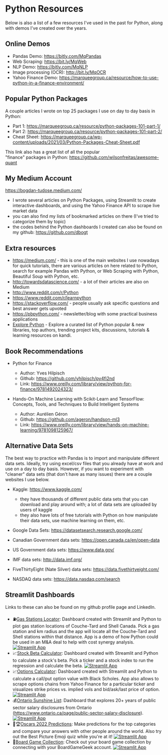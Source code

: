 # Python Resources
Below is also a list of a few resources I've used in the past for Python, along with demos I've created over the years.

## Online Demos
- Pandas Demo: https://bitly.com/MqPandas
- Web Scraping: https://bit.ly/MqWeb
- NLP Demo: https://bitly.com/MqNLP
- Image processing (OCR): http://bit.ly/MqOCR
- Yahoo Finance Demo: https://marqueegroup.ca/resource/how-to-use-python-in-a-finance-environment/

## Popular Python Packages
A couple articles I wrote on top 25 packages I use on day to day basis in Python:
- Part 1: https://marqueegroup.ca/resource/python-packages-101-part-1/
- Part 2: https://marqueegroup.ca/resource/python-packages-101-part-2/
- Cheat Sheet: https://marqueegroup.ca/wp-content/uploads/2021/03/Python-Packages-Cheat-Sheet.pdf

This link also has a great list of all the popular "finance" packages in Python:
https://github.com/wilsonfreitas/awesome-quant

## My Medium Account
https://bogdan-tudose.medium.com/
- I wrote several articles on Python Packages, using Streamlit to create interactive dashboards, and using the Yahoo Finance API to scrape live market data
- you can also find my lists of bookmarked articles on there (I've tried to categorize them by topic)
- the codes behind the Python dashboards I created can also be found on my github: https://github.com/dbogt

## Extra resources
- https://medium.com/ - this is one of the main websites I use nowadays for quick tutorials, there are various articles on here related to Python, search for example Pandas with Python, or Web Scraping with Python, Beautiful Soup with Python, etc.
- http://towardsdatascience.com/ - a lot of their articles are also on Medium
- http://www.reddit.com/r/Python 
- https://www.reddit.com/r/learnpython
- https://stackoverflow.com/ - people usually ask specific questions and best answer gets upvoted
- https://pbpython.com/ - newsletter/blog with some practical business applications
- [Explore Python](https://kandi.openweaver.com/explore/python) - Explore a curated list of Python popular & new libraries, top authors, trending project kits, discussions, tutorials & learning resources on kandi.

## Book Recommendations
- Python for Finance
  - Author: Yves Hilpisch
  - Github: https://github.com/yhilpisch/py4fi2nd
  - Link: https://www.oreilly.com/library/view/python-for-finance/9781492024323/

- Hands-On Machine Learning with Scikit-Learn and TensorFlow: Concepts, Tools, and Techniques to Build Intelligent Systems
  - Author: Aurélien Géron
  - Github: https://github.com/ageron/handson-ml3
  - Link: https://www.oreilly.com/library/view/hands-on-machine-learning/9781098125967/


## Alternative Data Sets
The best way to practice with Pandas is to import and manipulate different data sets. Ideally, try using excel/csv files that you already have at work and use on a day to day basis. However, if you want to experiment with "cleaner" data sets (that don't have as many issues) there are a couple websites I use below.

- Kaggle: https://www.kaggle.com/ 
  - they have thousands of different public data sets that you can download and play around with; a lot of data sets are uploaded by users of kaggle
  - they also have lots of free tutorials with Python on how manipulate their data sets, use machine learning on them, etc.

- Google Data Sets: https://datasetsearch.research.google.com/
- Canadian Government data sets: https://open.canada.ca/en/open-data
- US Government data sets: https://www.data.gov/
- IMF data sets: http://data.imf.org/
- FiveThirtyEight (Nate Silver) data sets: https://data.fivethirtyeight.com/
- NASDAQ data sets: https://data.nasdaq.com/search

## Streamlit Dashboards
Links to these can also be found on my github profile page and LinkedIn.
- :fuelpump:[Gas Stations Locator](https://bit.ly/locationsDemo): Dashboard created with Streamlit and Python to plot gas station locations of Couche-Tard and Shell Canada. Pick a gas station and km radius and the app will locate all the Couche-Tard and Shell stations within that distance. App is a demo of how Python could be used in an M&A deal to help with cost synergy analysis. [![Streamlit App](https://static.streamlit.io/badges/streamlit_badge_black_white.svg)](hhttps://dbogt-locationsdemo-app-avfon4.streamlitapp.com/) 
- :chart_with_upwards_trend:[Stock Beta Calculator](https://bitly.com/StockBetaApp): Dashboard created with Streamlit and Python to calculate a stock's beta. Pick a ticker and a stock index to run the regression and calculate the beta. [![Streamlit App](https://static.streamlit.io/badges/streamlit_badge_black_white.svg)](https://share.streamlit.io/dbogt/stockbetadashboard/main/app.py) 
- :chart_with_upwards_trend:[Options Calculator](https://bit.ly/OptionsCalculator): Dashboard created with Streamlit and Python to calculate a call/put option value with Black Scholes. App also allows to scrape options chains from Yahoo Finance for a particular ticker and visualizes strike prices vs. implied vols and bid/ask/last price of option. [![Streamlit App](https://static.streamlit.io/badges/streamlit_badge_black_white.svg)](https://share.streamlit.io/dbogt/optionscalculator/main/app.py) 
- :moneybag:[Ontario Sunshine List](https://bit.ly/ONSunshineList): Dashboard that explores 20+ years of public sector salary disclosures from Ontario (https://www.ontario.ca/page/public-sector-salary-disclosure). [![Streamlit App](https://static.streamlit.io/badges/streamlit_badge_black_white.svg)](https://share.streamlit.io/dbogt/on_sunshine/main) 
- :movie_camera::trophy:[Oscars 2022 Predictions](https://bitly.com/oscarsApp): Make predictions for the top categories and compare your answers with other people around the world. Also try out the Best Picture Emoji quiz while you're at it! [![Streamlit App](https://static.streamlit.io/badges/streamlit_badge_black_white.svg)](https://share.streamlit.io/dbogt/oscars2022/main) 
- :game_die:[Board Game Collection](https://bitly.com/BGGApp): Check out your board game collection by connecting with your BoardGameGeek account. [![Streamlit App](https://static.streamlit.io/badges/streamlit_badge_black_white.svg)](https://share.streamlit.io/dbogt/bggcollection/main/app.py) 

